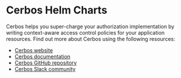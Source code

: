 Cerbos Helm Charts
==================

Cerbos helps you super-charge your authorization implementation by writing context-aware access control policies for your application resources. Find out more about Cerbos using the following resources:

* [Cerbos website](https://cerbos.dev)
* [Cerbos documentation](https://docs.cerbos.dev)
* [Cerbos GitHub repository](https://github.com/cerbos/cerbos)
* [Cerbos Slack community](http://go.cerbos.io/slack)
